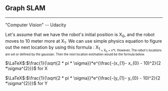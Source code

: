 ## Graph SLAM 

---

"Computer Vision" -- Udacity

Let's assume that we have the robot's initial position is X<sub>0</sub>, and the robot moves to 10 meter more at X<sub>1</sub>. We can use simple physics equation to figure out the next location by using this formula : X<sub>1<sub> = X<sub>0</sub> + v*t. However, The robot's locations are set or defined by the gaussian. Then the next location estimation would be the formula below.

$\LaTeX$:$\frac{1}{\sqrt{2 * pi * \sigma}}*e^{\frac{-(x_{1}- x_{0} - 10)^2}{2 *\sigma^{2}}}$​​ for X​

$\LaTeX$:$\frac{1}{\sqrt{2 * pi * \sigma}}*e^{\frac{-(y_{1}- y_{0} - 10)^2}{2 *\sigma^{2}}}$ for Y



